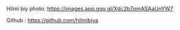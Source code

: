 Hilmi biy
photo: https://images.app.goo.gl/Xdc2b7qmASAaUnYW7

Github : https://github.com/hilmibiya

